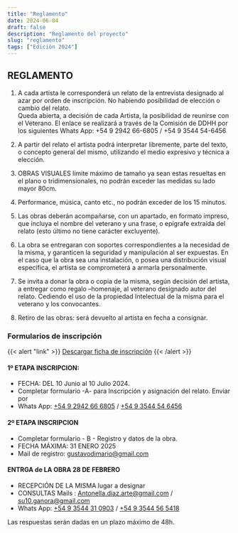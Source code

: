 ```yaml
---
title: "Reglamento"
date: 2024-06-04
draft: false
description: "Reglamento del proyecto"
slug: "reglamento"
tags: ["Edición 2024"]
---
```


## REGLAMENTO


1. A cada artista le corresponderá un relato de la entrevista designado al azar por orden de inscripción. No habiendo posibilidad de elección o cambio del relato.  
  Queda abierta, a decisión de cada Artista, la posibilidad de  reunirse  con el Veterano. El enlace            se realizará a través de  la Comisión de DDHH por  los siguientes  Whats App: 
  +54 9 2942 66-6805   /       +54 9 3544 54-6456

2. A partir del relato el artista podrá interpretar libremente, parte del texto, o concepto general del mismo, utilizando el medio expresivo y técnica a elección.
3. OBRAS VISUALES  límite máximo de tamaño ya sean estas resueltas  en el plano o tridimensionales, no podrán exceder las medidas su lado mayor 80cm.
4. Performance, música, canto etc., no podrán exceder de los 15 minutos.
5. Las obras deberán acompañarse, con un apartado,  en  formato impreso,  que incluya  el nombre del veterano y una frase, o epígrafe extraída del  relato (esto último no tiene carácter excluyente). 
6. La obra se entregaran  con soportes correspondientes a la necesidad de la misma, y garanticen la seguridad y manipulación al ser expuestas. En el caso que la obra sea una instalación, o posea una distribución visual específica,  el artista se comprometerá a armarla personalmente. 
7. Se invita a donar la obra o copia de la misma, según decisión del artista, a entregar como  regalo –homenaje,  al veterano designado autor del relato. Cediendo el uso de la propiedad Intelectual de la misma para el veterano y los convocantes.
8. Retiro de las obras: será devuelto al artista en fecha a consignar.

### Formularios  de inscripción

{{< alert "link" >}}
[Descargar ficha de inscripción](ficha_de_inscripcion.docx)
{{< /alert >}}


#### 1º  ETAPA INSCRIPCION:
	
- FECHA: DEL 10 Junio al 10 Julio 2024.
- Completar formulario  -A- para  Inscripción y asignación del relato.  Enviar por 
- Whats App: [+54 9 2942 66 6805](https://wa.me/+5492942666805) / [+54 9 3544 54 6456](https://wa.me/+5493544546456) 

#### 2º ETAPA INSCRIPCION 

- Completar formulario - B - Registro y datos de la obra. 
- FECHA MÁXIMA: 31 ENERO 2025
- Mail de registro:   [gustavodimario@gmail.com](mailto:gustavodimario@gmail.com)

#### ENTRGA de  LA OBRA 28 DE FEBRERO 

- RECEPCIÓN DE LA MISMA lugar a designar
- CONSULTAS   Mails :  [Antonella.diaz.arte@gmail.com](mailto:Antonella.diaz.arte@gmail.com)   /  [su10.ganora@gmail.com](mailto:su10.ganora@gmail.com)
- Whats App: [+54 9 3544 31 0903](https://wa.me/+5493544310903) / [+54 9 3544 56 5418](https://wa.me/+5493544565418)


Las respuestas serán dadas en un plazo máximo de 48h.
